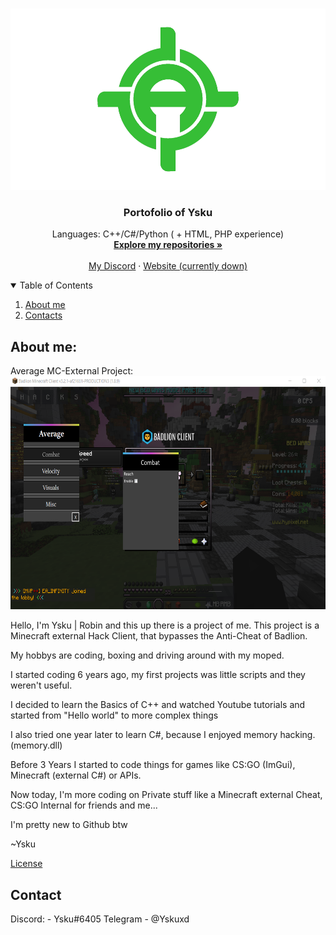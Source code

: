 <!-- PROJECT LOGO -->
<br />
<p align="center">
  <a href="https://github.com/Ysku1337/Ysku1337">
    <img src="images/averagetransparent.png" alt="Logo" width="520" height="290">
  </a>

  <h3 align="center">Portofolio of Ysku</h3>

  <p align="center">
    Languages: C++/C#/Python ( + HTML, PHP experience)
    <br />
    <a href="https://github.com/Ysku1337?tab=repositories"><strong>Explore my repositories »</strong></a>
    <br />
    <br />
    <a href="https://github.com/Ysku1337/mydiscord/blob/main/README.md">My Discord</a>
    ·
    <a href="https://overpr1zed.xyz">Website (currently down)</a>
  </p>
</p>



<!-- TABLE OF CONTENTS -->
<details open="open">
  <summary>Table of Contents</summary>
  <ol>
    <li>
      <a href="#about-the-project">About me</a>
    <li><a href="#usage">Contacts</a></li>

  </ol>
</details>



<!-- ABOUT THE PROJECT -->
## About me:

Average MC-External Project:
<a>
<img src="images/screenshot.png" alt="Logo" width="638" height="373">
<a>
  
Hello, I'm Ysku | Robin and this up there is a project of me.
This project is a Minecraft external Hack Client, that bypasses the Anti-Cheat of Badlion.

My hobbys are coding, boxing and driving around with my moped.

I started coding 6 years ago, my first projects was little scripts and they weren't useful.

I decided to learn the Basics of C++ and watched Youtube tutorials and started from "Hello world" to more complex things

I also tried one year later to learn C#, because I enjoyed memory hacking. (memory.dll)

Before 3 Years I started to code things for games like CS:GO (ImGui), Minecraft (external C#) or APIs.

Now today, I'm more coding on Private stuff like a Minecraft external Cheat, CS:GO Internal for friends and me...
  
I'm pretty new to Github btw


~Ysku

<a href="https://github.com/Ysku1337/Ysku1337/blob/master/LICENSE.txt">License</a>

## Contact
Discord: - Ysku#6405
Telegram - @Yskuxd

